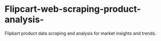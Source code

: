 # Flipcart-web-scraping-product-analysis-
Flipkart product data scraping and analysis for market insights and trends.
